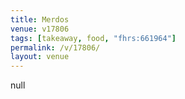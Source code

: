 ```yaml
---
title: Merdos
venue: v17806
tags: [takeaway, food, "fhrs:661964"]
permalink: /v/17806/
layout: venue
---
```

null